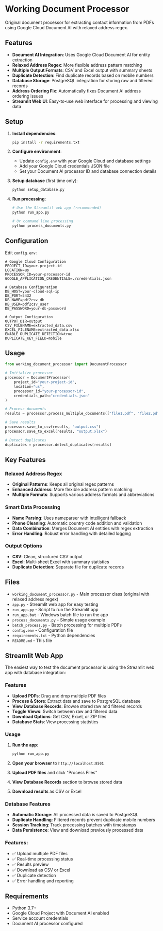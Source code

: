 # Working Document Processor

Original document processor for extracting contact information from PDFs using Google Cloud Document AI with relaxed address regex.

## Features

- **Document AI Integration**: Uses Google Cloud Document AI for entity extraction
- **Relaxed Address Regex**: More flexible address pattern matching
- **Multiple Output Formats**: CSV and Excel output with summary sheets
- **Duplicate Detection**: Find duplicate records based on mobile numbers
- **Database Storage**: PostgreSQL integration for storing raw and filtered records
- **Address Ordering Fix**: Automatically fixes Document AI address ordering issues
- **Streamlit Web UI**: Easy-to-use web interface for processing and viewing data

## Setup

1. **Install dependencies**:
   ```bash
   pip install -r requirements.txt
   ```

2. **Configure environment**:
   - Update `config.env` with your Google Cloud and database settings
   - Add your Google Cloud credentials JSON file
   - Set your Document AI processor ID and database connection details

3. **Setup database** (first time only):
   ```bash
   python setup_database.py
   ```

4. **Run processing**:
   ```bash
   # Use the Streamlit web app (recommended)
   python run_app.py
   
   # Or command line processing
   python process_documents.py
   ```

## Configuration

Edit `config.env`:
```env
# Google Cloud Configuration
PROJECT_ID=your-project-id
LOCATION=us
PROCESSOR_ID=your-processor-id
GOOGLE_APPLICATION_CREDENTIALS=./credentials.json

# Database Configuration
DB_HOST=your-cloud-sql-ip
DB_PORT=5432
DB_NAME=pdf2csv_db
DB_USER=pdf2csv_user
DB_PASSWORD=your-db-password

# Output Configuration
OUTPUT_DIR=output
CSV_FILENAME=extracted_data.csv
EXCEL_FILENAME=extracted_data.xlsx
ENABLE_DUPLICATE_DETECTION=true
DUPLICATE_KEY_FIELD=mobile
```

## Usage

```python
from working_document_processor import DocumentProcessor

# Initialize processor
processor = DocumentProcessor(
    project_id="your-project-id",
    location="us",
    processor_id="your-processor-id",
    credentials_path="credentials.json"
)

# Process documents
results = processor.process_multiple_documents(["file1.pdf", "file2.pdf"])

# Save results
processor.save_to_csv(results, "output.csv")
processor.save_to_excel(results, "output.xlsx")

# Detect duplicates
duplicates = processor.detect_duplicates(results)
```

## Key Features

### Relaxed Address Regex
- **Original Patterns**: Keeps all original regex patterns
- **Enhanced Address**: More flexible address pattern matching
- **Multiple Formats**: Supports various address formats and abbreviations

### Smart Data Processing
- **Name Parsing**: Uses nameparser with intelligent fallback
- **Phone Cleaning**: Automatic country code addition and validation
- **Data Combination**: Merges Document AI entities with regex extraction
- **Error Handling**: Robust error handling with detailed logging

### Output Options
- **CSV**: Clean, structured CSV output
- **Excel**: Multi-sheet Excel with summary statistics
- **Duplicate Detection**: Separate file for duplicate records

## Files

- `working_document_processor.py` - Main processor class (original with relaxed address regex)
- `app.py` - Streamlit web app for easy testing
- `run_app.py` - Script to run the Streamlit app
- `run_app.bat` - Windows batch file to run the app
- `process_documents.py` - Simple usage example
- `batch_process.py` - Batch processing for multiple PDFs
- `config.env` - Configuration file
- `requirements.txt` - Python dependencies
- `README.md` - This file

## Streamlit Web App

The easiest way to test the document processor is using the Streamlit web app with database integration:

### Features
- **Upload PDFs**: Drag and drop multiple PDF files
- **Process & Store**: Extract data and save to PostgreSQL database
- **View Database Records**: Browse stored raw and filtered records
- **Toggle Views**: Switch between raw and filtered data
- **Download Options**: Get CSV, Excel, or ZIP files
- **Database Stats**: View processing statistics

### Usage

1. **Run the app**:
   ```bash
   python run_app.py
   ```

2. **Open your browser** to `http://localhost:8501`

3. **Upload PDF files** and click "Process Files"

4. **View Database Records** section to browse stored data

5. **Download results** as CSV or Excel

### Database Features
- **Automatic Storage**: All processed data is saved to PostgreSQL
- **Duplicate Handling**: Filtered records prevent duplicate mobile numbers
- **Session Tracking**: Track processing batches with timestamps
- **Data Persistence**: View and download previously processed data

### Features:
- ✅ Upload multiple PDF files
- ✅ Real-time processing status
- ✅ Results preview
- ✅ Download as CSV or Excel
- ✅ Duplicate detection
- ✅ Error handling and reporting

## Requirements

- Python 3.7+
- Google Cloud Project with Document AI enabled
- Service account credentials
- Document AI processor configured